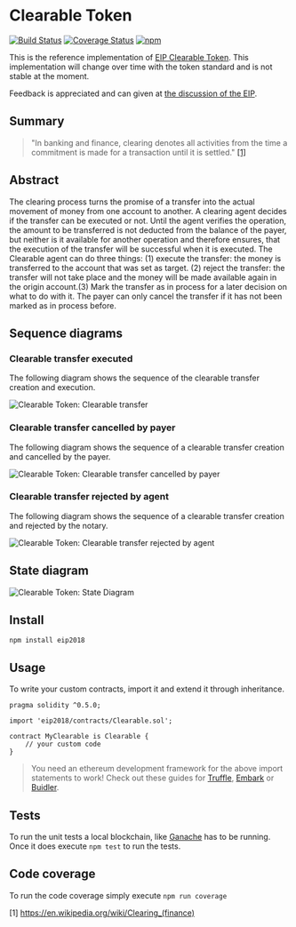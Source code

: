 # Clearable Token

[![Build Status](https://travis-ci.org/IoBuilders/clearable-token.svg?branch=master)](https://travis-ci.org/IoBuilders/clearable-token)
[![Coverage Status](https://coveralls.io/repos/github/IoBuilders/clearable-token/badge.svg?branch=master)](https://coveralls.io/github/IoBuilders/clearable-token?branch=master)
[![npm](https://img.shields.io/npm/v/eip2018.svg)](https://www.npmjs.com/package/eip2018)

This is the reference implementation of [EIP Clearable Token](https://github.com/ethereum/EIPs/pull/2018/files). This implementation will change over time with the token standard and is not stable at the moment.

Feedback is appreciated and can given at [the discussion of the EIP](https://github.com/ethereum/EIPs/issues/2104).

## Summary

> "In banking and finance, clearing denotes all activities from the time a commitment is made for a transaction until it is settled." [[1]][Clearing-Wikipedia] 

## Abstract
The clearing process turns the promise of a transfer into the actual movement of money from one account to another. A clearing agent decides if the transfer can be executed or not. Until the agent verifies the operation, the amount to be transferred is not deducted from the balance of the payer, but neither is it available for another operation and therefore ensures, that the execution of the transfer will be successful when it is executed. 
The Clearable agent can do three things: (1) execute the transfer: the money is transferred to the account that was set as target. (2) reject the transfer: the transfer will not take place and the money will be made available again in the origin account.(3) Mark the transfer as in process for a later decision on what to do with it. The payer can only cancel the transfer if it has not been marked as in process before. 

## Sequence diagrams

### Clearable transfer executed

The following diagram shows the sequence of the clearable transfer creation and execution.

![Clearable Token: Clearable transfer](https://www.plantuml.com/plantuml/img/dP2n3i8m44FtVCMfKnduWGoe1J4mmT1-G6WC0o51bwl4vwEaeaiY1kQp_NpkeXYM-UdK6C4zRNVK71mCcwi33U41tsWARC436nzlu5Q2fgJURrIXJG7z7LuqhQUlyPnIO5M-rq2awSLXGeo5jqxAdIkaaxyiEJzPU6EQ1ILhdI9_gKd-Ad5Sugtgu6rQ-0C0)

### Clearable transfer cancelled by payer

The following diagram shows the sequence of a clearable transfer creation and cancelled by the payer.

![Clearable Token: Clearable transfer cancelled by payer](https://www.plantuml.com/plantuml/img/bP0n3i9040Fxl6AL2We-S0LAo0DemWEMd069pPwqj_a_Tv520qAYjZsst6LdysMMvf9XFHsEr0u2DhuAQ4nFQ1ieMOIDnffli9sdGDLzsZSVtWhexr0Fz9QsuBbI47ysJQmJP4jyvw_vG8QYPT034eddjAZ_jsTOkwGiwg2nVF02)

### Clearable transfer rejected by agent

The following diagram shows the sequence of a clearable transfer creation and rejected by the notary.

![Clearable Token: Clearable transfer rejected by agent](https://www.plantuml.com/plantuml/img/VP113i8m40FlUSMg9pZmWHnG2mz0GkK12p4WI1Dfi_q_tKXmISNPzjXoNvH5vocwIu4CjDjJTunWuMi4ZVcDr7dA4Y2ZS2fto4Qp9tCVjgxn6c1u8Acdd_GDdeo2uAg-saIU12_SjCckDzNDbbcq0deY1k8fpqd_-XlwkPOkqtgaO6Ty0000)

## State diagram

![Clearable Token: State Diagram](https://www.plantuml.com/plantuml/img/dL91JiCm4Bpx5Nj6wWSue4fL3vn0Y1lYiB7N9B2igxM3cjzZkqdQG90gJhOqipEpezt6X9hwJpOlDw-msTp1WpfIShUmOqB5XkbPKQ8d7H4plfLzBuyQBCMumf-nnSJ-IBPFgmOJPEOCANoGH0WU3ZYG0Yf1I-m0nO641FY57HSDy44XZKBc8jO_9IgSMXgdB4ebvzSISqL-kzK5d-YTxFg24_HZuffApfnYxVkIOOhQOeI6IC05eKNPrsGvSygIGNZ8OldFd4MQeVhX6qc2N4zfOscnEpMowZ5ZveBrjqiLFs6TXov29zCvGhxJr4Up9N7bMhy1)

## Install

```
npm install eip2018
```

## Usage

To write your custom contracts, import it and extend it through inheritance.

```solidity
pragma solidity ^0.5.0;

import 'eip2018/contracts/Clearable.sol';

contract MyClearable is Clearable {
    // your custom code
}
```

> You need an ethereum development framework for the above import statements to work! Check out these guides for [Truffle], [Embark] or [Buidler].

## Tests

To run the unit tests a local blockchain, like [Ganache](https://www.trufflesuite.com/ganache) has to be running.  Once it does execute `npm test` to run the tests.

## Code coverage

To run the code coverage simply execute `npm run coverage`

[Truffle]: https://truffleframework.com/docs/truffle/quickstart
[Embark]: https://embark.status.im/docs/quick_start.html
[Buidler]: https://buidler.dev/guides/#getting-started

[1] https://en.wikipedia.org/wiki/Clearing_(finance)

[Clearing-Wikipedia]: https://en.wikipedia.org/wiki/Clearing_(finance)
